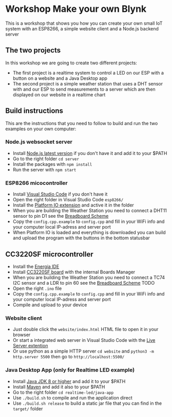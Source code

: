 # Workshop Make your own Blynk
This is a workshop that shows you how you can create your own small IoT system with an ESP8266, a simple website client and a Node.js backend server

## The two projects
In this workshop we are going to create two different projects:
- The first project is a realtime system to control a LED on our ESP with a button on a website and a Java Desktop app
- The second project is a simple weather station that uses a DHT sensor with and our ESP to send measurements to a server which are then displayed on our website in a realtime chart

## Build instructions
This are the instructions that you need to follow to build and run the two examples on your own computer:

### Node.js websocket server
- Install [Node.js latest version](https://nodejs.org/en/) if you don't have it and add it to your $PATH
- Go to the right folder `cd server`
- Install the packages with `npm install`
- Run the server with `npm start`

### ESP8266 micocontroller
- Install [Visual Studio Code](https://code.visualstudio.com/) if you don't have it
- Open the right folder in Visual Studio Code `esp8266/`
- Install the [Platform IO extension](https://marketplace.visualstudio.com/items?itemName=platformio.platformio-ide) and active it in the folder
- When you are building the Weather Station you need to connect a DHT11 sensor to pin D1 see the [Breadboard Scheme](weather-station/esp8266/docs/breadboard-scheme.png)
- Copy the `config.cpp.example` to `config.cpp` and fill in your WiFi info and your computer local IP-adress and server port
- When Platform IO is loaded and everything is downloaded you can build and upload the program with the buttons in the bottom statusbar

## CC3220SF microcontroller
- Install the [Energia IDE](https://energia.nu/download/)
- Install [CC3220SF board](https://energia.nu/pinmaps/cc3220sf-launchxl/) with the internal Boards Manager
- When you are building the Weather Station you need to connect a TC74 I2C sensor and a LDR to pin 60 see the [Breadboard Scheme](weather-station/cc3220sf/docs/breadboard-scheme.png) TODO
- Open the right `.ino` file
- Copy the `config.cpp.example` to `config.cpp` and fill in your WiFi info and your computer local IP-adress and server port
- Compile and upload to your device

### Website client
- Just double click the `website/index.html` HTML file to open it in your browser
- Or start a integrated web server in Visual Studio Code with the [Live Server extention](https://marketplace.visualstudio.com/items?itemName=ritwickdey.LiveServer)
- Or use python as a simple HTTP server `cd website` and `python3 -m http.server 5500` then go to `http://localhost:5500/`

### Java Desktop App (only for Realtime LED example)
- Install [Java JDK 8 or higher](https://adoptium.net/temurin/releases) and add it to your $PATH
- Install [Maven](https://maven.apache.org/download.cgi) and add it also to your $PATH
- Go to the right folder `cd realtime-led/java-app`
- Use `./build.sh` to compile and run the application direct
- Use `./build.sh release` to build a static jar file that you can find in the `target/` folder
